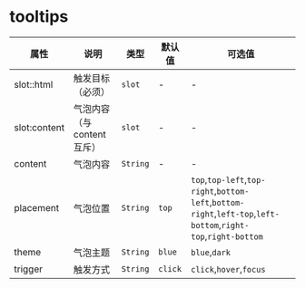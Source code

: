 # tooltips

<template>
    <coding
        :code="code1"
        title="简单tooltips"
        content="最简单的tooltips，只有一个content"
    >
        <y-tooltips content="我是一个tooltips">
            <y-button slot="html">最简单的tooltips</y-button>
        </y-tooltips>
    </coding>
    <coding
        :code="code2"
        title="slot:html"
        content="也可以使用slot:html来自定义气泡内容"
    >
        <y-tooltips>
            <y-button slot="html">blue</y-button>
            <template slot="content">
                <ul>
                    <li>safasdf</li>
                    <li>safasdf</li>
                    <li>safasdf</li>
                </ul>
            </template>
        </y-tooltips>
    </coding>
    <coding
        :code="code3"
        title="皮肤"
        content="有三款皮肤可选blue,dark,white，默认blue."
    >
        <y-tooltips content="我是一个tooltips">
            <y-button slot="html">蓝色</y-button>
        </y-tooltips>
        <y-tooltips content="我是一个tooltips" theme="dark">
            <y-button slot="html">黑色</y-button>
        </y-tooltips>
        <y-tooltips content="我是一个tooltips" theme="white">
            <y-button slot="html">白色</y-button>
        </y-tooltips>
    </coding>
    <coding
        :code="code4"
        title="触发方式"
        content="三种触发方式hover,click,focus，默认click"
    >
        <y-tooltips content="我是一个tooltips" trigger="hover">
            <y-button slot="html">hover</y-button>
        </y-tooltips>
        <y-tooltips content="我是一个tooltips" trigger="click">
            <y-button slot="html">click</y-button>
        </y-tooltips>
        <y-tooltips content="我是一个tooltips" trigger="focus">
            <input type="text" name="" slot="html">
        </y-tooltips>
    </coding>
    <coding
        :code="code5"
        title="给tooltips绑定一个v-model"
        content="可以给tooltips绑定一个v-model来控制tooltips的隐藏显示。"
    >
        <y-tooltips trigger="hover" v-model="datas">
            <y-button slot="html">hover</y-button>
            <template slot="content">
                <p>小小tooltips   <a @click="datas=false">关闭</a></p>
            </template>
        </y-tooltips>
    </coding>
    <coding
        title="给tooltips绑定一个v-model"
        content="可以给tooltips绑定一个v-model来控制tooltips的隐藏显示。"
    >
        <div class="top">
            <y-tooltips trigger="hover" content="sfasfasdf" placement="top">
                <y-button slot="html">top</y-button>
            </y-tooltips>
            <y-tooltips trigger="hover" content="sfasfasdf" placement="top-left">
                <y-button slot="html">top-left</y-button>
            </y-tooltips>
            <y-tooltips trigger="hover" content="sfasfasdf" placement="top-right">
                <y-button slot="html">top-right</y-button>
            </y-tooltips>
        </div>
        <div class="bottom">
            <y-tooltips trigger="hover" content="sfasfasdf" placement="bottom">
                <y-button slot="html">bottom</y-button>
            </y-tooltips>
            <y-tooltips trigger="hover" content="sfasfasdf" placement="bottom-left">
                <y-button slot="html">bottom-left</y-button>
            </y-tooltips>
            <y-tooltips trigger="hover" content="sfasfasdf" placement="bottom-right">
                <y-button slot="html">bottom-right</y-button>
            </y-tooltips>
        </div>
        <div class="left">
            <y-tooltips trigger="hover" content="sfasfasdf" placement="left">
                <y-button slot="html">left</y-button>
            </y-tooltips>
            <y-tooltips trigger="hover" content="sfasfasdf" placement="left-top">
                <y-button slot="html">left-top</y-button>
            </y-tooltips>
            <y-tooltips trigger="hover" content="sfasfasdf" placement="left-bottom">
                <y-button slot="html">left-bottom</y-button>
            </y-tooltips>
        </div>
        <div class="right">
            <y-tooltips trigger="hover" content="sfasfasdf" placement="right">
                <y-button slot="html">right</y-button>
            </y-tooltips>
            <y-tooltips trigger="hover" content="sfasfasdf" placement="right-top">
                <y-button slot="html">right-top</y-button>
            </y-tooltips>
            <y-tooltips trigger="hover" content="sfasfasdf" placement="right-bottom">
                <y-button slot="html">right-bottom</y-button>
            </y-tooltips>
        </div>
    </coding>
</template>
<script>
export default {
    data(){
        return {
            code1:
`<y-tooltips content="我是一个tooltips">
    <y-button slot="html">最简单的tooltips</y-button>
</y-tooltips>
`,
            code2:
`<y-tooltips>
    <y-button slot="html">blue</y-button>
    <template slot="content">
        <ul>
            <li>safasdf</li>
            <li>safasdf</li>
            <li>safasdf</li>
        </ul>
    </template>
</y-tooltips>`,
            code3:
`<y-tooltips content="我是一个tooltips">
    <y-button slot="html">蓝色</y-button>
</y-tooltips>
<y-tooltips content="我是一个tooltips" theme="dark">
    <y-button slot="html">黑色</y-button>
</y-tooltips>
<y-tooltips content="我是一个tooltips" theme="white">
    <y-button slot="html">白色</y-button>
</y-tooltips>`,
            code4:
`<y-tooltips content="我是一个tooltips" trigger="hover">
    <y-button slot="html">hover</y-button>
</y-tooltips>
<y-tooltips content="我是一个tooltips" trigger="click">
    <y-button slot="html">click</y-button>
</y-tooltips>
<y-tooltips content="我是一个tooltips" trigger="focus">
    <input type="text" name="" slot="html">
</y-tooltips>
`,
            code5:
`<y-tooltips trigger="hover" v-model="datas">
    <y-button slot="html">hover</y-button>
    <template slot="content">
        <p>小小tooltips   <a @click="datas=false">关闭</a></p>
    </template>
</y-tooltips>
export default {
    data(){
        datas:true
    }
}
`,
            datas:false
        }
    }
}
</script>






| 属性         | 说明                      | 类型     | 默认值  | 可选值                                                                                                        |
| ---------    | ----------------          | -------- | ------- | -------------------                                                                                           |
| slot::html    | 触发目标（必须）          | `slot`   | -       | -                                                                                                             |
| slot:content | 气泡内容（与content互斥） | `slot`   | -       | -                                                                                                             |
| content      | 气泡内容                  | `String` | -       | -                                                                                                             |
| placement    | 气泡位置                  | `String` | `top`   | `top`,`top-left`,`top-right`,`bottom-left`,`bottom-right`,`left-top`,`left-bottom`,`right-top`,`right-bottom` |
| theme        | 气泡主题                  | `String` | `blue`  | `blue`,`dark`                                                                                                 |
| trigger      | 触发方式                  | `String` | `click` | `click`,`hover`,`focus`                                                                                       |
